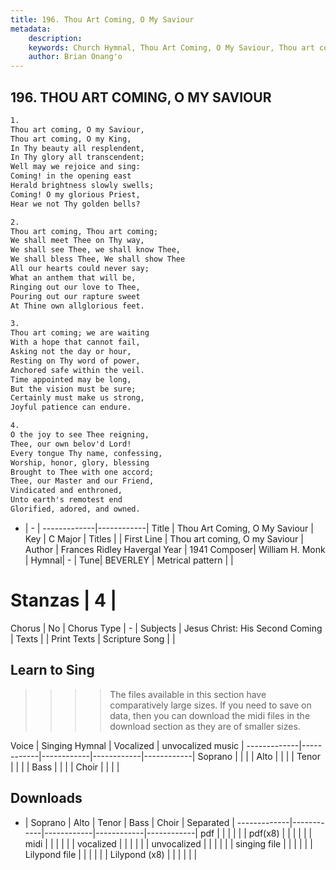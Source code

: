 ```yaml
---
title: 196. Thou Art Coming, O My Saviour
metadata:
    description: 
    keywords: Church Hymnal, Thou Art Coming, O My Saviour, Thou art coming, O my Saviour, 
    author: Brian Onang'o
---
```



## 196. THOU ART COMING, O MY SAVIOUR

```txt
1.
Thou art coming, O my Saviour, 
Thou art coming, O my King, 
In Thy beauty all resplendent, 
In Thy glory all transcendent; 
Well may we rejoice and sing: 
Coming! in the opening east 
Herald brightness slowly swells; 
Coming! O my glorious Priest, 
Hear we not Thy golden bells? 

2.
Thou art coming, Thou art coming; 
We shall meet Thee on Thy way, 
We shall see Thee, we shall know Thee, 
We shall bless Thee, We shall show Thee 
All our hearts could never say; 
What an anthem that will be, 
Ringing out our love to Thee, 
Pouring out our rapture sweet 
At Thine own allglorious feet. 

3.
Thou art coming; we are waiting 
With a hope that cannot fail, 
Asking not the day or hour, 
Resting on Thy word of power, 
Anchored safe within the veil. 
Time appointed may be long, 
But the vision must be sure; 
Certainly must make us strong, 
Joyful patience can endure. 

4.
O the joy to see Thee reigning, 
Thee, our own belov'd Lord! 
Every tongue Thy name, confessing, 
Worship, honor, glory, blessing 
Brought to Thee with one accord; 
Thee, our Master and our Friend, 
Vindicated and enthroned, 
Unto earth's remotest end 
Glorified, adored, and owned.

```

- |   -  |
-------------|------------|
Title | Thou Art Coming, O My Saviour |
Key | C Major |
Titles |  |
First Line | Thou art coming, O my Saviour |
Author | Frances Ridley Havergal
Year | 1941
Composer| William H. Monk |
Hymnal|  - |
Tune| BEVERLEY |
Metrical pattern | |
# Stanzas | 4 |
Chorus | No |
Chorus Type | - |
Subjects | Jesus Christ: His Second Coming |
Texts |  |
Print Texts | 
Scripture Song |  |
  
## Learn to Sing

>>>> The files available in this section have comparatively large sizes. If you need to save on data, then you can download the midi files in the download section as they are of smaller sizes.

Voice |  Singing Hymnal | Vocalized | unvocalized music |
-------------|------------|------------|------------|------------|
Soprano | | | |
Alto | | | |
Tenor | | | |
Bass | | | |
Choir | | | |

## Downloads

- |  Soprano | Alto | Tenor | Bass | Choir | Separated |
-------------|------------|------------|------------|------------|
pdf | | | | | |
pdf(x8) | | | | | |
midi | | | | | |
vocalized | | | | | |
unvocalized | | | | | |
singing file | | | | | |
Lilypond file | | | | | |
Lilypond (x8) | | | | | |
  